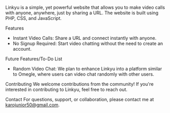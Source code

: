 Linkyu is a simple, yet powerful website that allows you to make video calls with anyone, anywhere, just by sharing a URL. 
The website is built using PHP, CSS, and JavaScript.

Features
- Instant Video Calls: Share a URL and connect instantly with anyone.
- No Signup Required: Start video chatting without the need to create an account.
  
Future Features/To-Do List
- Random Video Chat: We plan to enhance Linkyu into a platform similar to Omegle, where users can video chat randomly with other users.
  
Contributing
We welcome contributions from the community! If you're interested in contributing to Linkyu, feel free to reach out.

Contact
For questions, support, or collaboration, please contact me at karojunior50@gmail.com.

